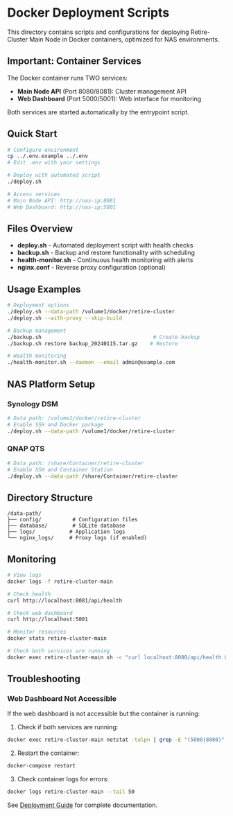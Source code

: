 # Docker Deployment Scripts

This directory contains scripts and configurations for deploying Retire-Cluster Main Node in Docker containers, optimized for NAS environments.

## Important: Container Services

The Docker container runs TWO services:
- **Main Node API** (Port 8080/8081): Cluster management API
- **Web Dashboard** (Port 5000/5001): Web interface for monitoring

Both services are started automatically by the entrypoint script.

## Quick Start

```bash
# Configure environment
cp ../.env.example ../.env
# Edit .env with your settings

# Deploy with automated script
./deploy.sh

# Access services
# Main Node API: http://nas-ip:8081
# Web Dashboard: http://nas-ip:5001
```

## Files Overview

- **deploy.sh** - Automated deployment script with health checks
- **backup.sh** - Backup and restore functionality with scheduling
- **health-monitor.sh** - Continuous health monitoring with alerts
- **nginx.conf** - Reverse proxy configuration (optional)

## Usage Examples

```bash
# Deployment options
./deploy.sh --data-path /volume1/docker/retire-cluster
./deploy.sh --with-proxy --skip-build

# Backup management  
./backup.sh                                    # Create backup
./backup.sh restore backup_20240115.tar.gz    # Restore

# Health monitoring
./health-monitor.sh --daemon --email admin@example.com
```

## NAS Platform Setup

### Synology DSM
```bash
# Data path: /volume1/docker/retire-cluster
# Enable SSH and Docker package
./deploy.sh --data-path /volume1/docker/retire-cluster
```

### QNAP QTS
```bash
# Data path: /share/Container/retire-cluster  
# Enable SSH and Container Station
./deploy.sh --data-path /share/Container/retire-cluster
```

## Directory Structure

```
/data-path/
├── config/          # Configuration files
├── database/        # SQLite database
├── logs/           # Application logs
└── nginx_logs/     # Proxy logs (if enabled)
```

## Monitoring

```bash
# View logs
docker logs -f retire-cluster-main

# Check health
curl http://localhost:8081/api/health

# Check web dashboard
curl http://localhost:5001

# Monitor resources
docker stats retire-cluster-main

# Check both services are running
docker exec retire-cluster-main sh -c "curl localhost:8080/api/health && curl localhost:5000"
```

## Troubleshooting

### Web Dashboard Not Accessible
If the web dashboard is not accessible but the container is running:

1. Check if both services are running:
```bash
docker exec retire-cluster-main netstat -tulpn | grep -E "(5000|8080)"
```

2. Restart the container:
```bash
docker-compose restart
```

3. Check container logs for errors:
```bash
docker logs retire-cluster-main --tail 50
```

See [Deployment Guide](../docs/deployment-guide.md) for complete documentation.